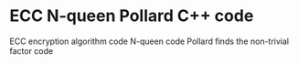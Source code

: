# ECC N-queen Pollard C++ code
ECC encryption algorithm code
N-queen code
Pollard finds the non-trivial factor code
